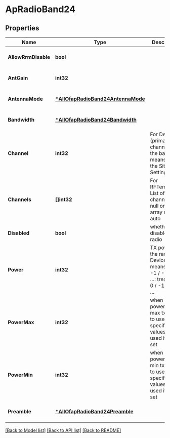 # ApRadioBand24

## Properties
Name | Type | Description | Notes
------------ | ------------- | ------------- | -------------
**AllowRrmDisable** | **bool** |  | [optional] [default to false]
**AntGain** | **int32** |  | [optional] [default to 0]
**AntennaMode** | [***AllOfapRadioBand24AntennaMode**](AllOfapRadioBand24AntennaMode.md) |  | [optional] [default to null]
**Bandwidth** | [***AllOfapRadioBand24Bandwidth**](AllOfapRadioBand24Bandwidth.md) |  | [optional] [default to null]
**Channel** | **int32** | For Device. (primary) channel for the band, 0 means using the Site Setting | [optional] [default to null]
**Channels** | **[]int32** | For RFTemplates. List of channels, null or empty array means auto | [optional] [default to []]
**Disabled** | **bool** | whether to disable the radio | [optional] [default to false]
**Power** | **int32** | TX power of the radio. For Devices, 0 means auto. -1 / -2 / -3 / …: treated as 0 / -1 / -2 / … | [optional] [default to null]
**PowerMax** | **int32** | when power&#x3D;0, max tx power to use, HW-specific values will be used if not set | [optional] [default to 17]
**PowerMin** | **int32** | when power&#x3D;0, min tx power to use, HW-specific values will be used if not set | [optional] [default to 8]
**Preamble** | [***AllOfapRadioBand24Preamble**](AllOfapRadioBand24Preamble.md) |  | [optional] [default to null]

[[Back to Model list]](../README.md#documentation-for-models) [[Back to API list]](../README.md#documentation-for-api-endpoints) [[Back to README]](../README.md)

